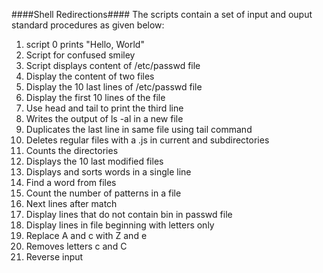 ####Shell Redirections####
The scripts contain a set of input and ouput standard procedures as given below:
1. script 0 prints "Hello, World"
2. Script for confused smiley
3. Script displays content of /etc/passwd file
4. Display the content of two files
5. Display the 10 last lines of /etc/passwd file
6. Display the first 10 lines of the file
7. Use head and tail to print the third line
8. Writes the output of ls -al in a new file
9. Duplicates the last line in same file using tail command
10. Deletes regular files with a .js in current and subdirectories
11. Counts the directories
12. Displays the 10 last modified files
13. Displays and sorts words in a single line
14. Find a word from files
15. Count the number of patterns in a file
16. Next lines after match
17. Display lines that do not contain bin in passwd file
18. Display lines in file beginning with letters only
19. Replace A and c with Z and e
20. Removes letters c and C
21. Reverse input 

